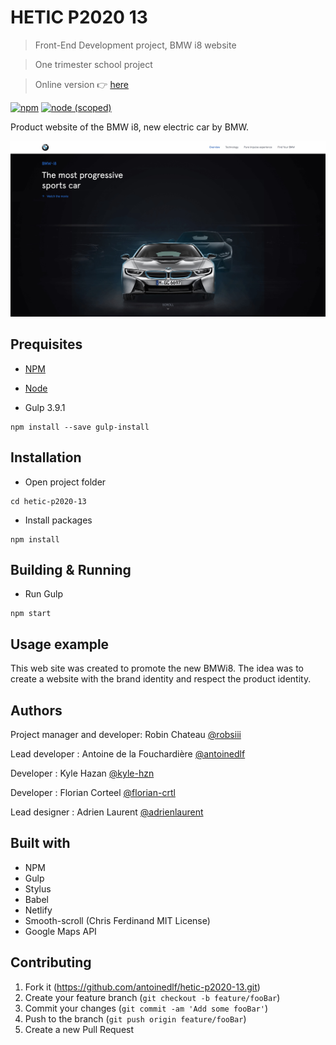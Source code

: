 # HETIC P2020 13
> Front-End Development project, BMW i8 website

> One trimester school project

> Online version :point_right: [here](http://bmw.netlify.com/)

[![npm](https://img.shields.io/npm/v/npm.svg)]()
[![node (scoped)](https://img.shields.io/node/v/@stdlib/stdlib.svg)]()


Product website of the BMW i8, new electric car by BMW.

![](header.png)

## Prequisites
- <a href="https://www.npmjs.com/get-npm">NPM</a>

- <a href="https://nodejs.org/en/">Node</a>

- Gulp 3.9.1
```shell
npm install --save gulp-install
```

## Installation

- Open project folder
```shell
cd hetic-p2020-13
```
* Install packages
```shell
npm install
```

## Building & Running

* Run Gulp
```shell
npm start
```

## Usage example

This web site was created to promote the new BMWi8.
The idea was to create a website with the brand identity and respect the product identity.


## Authors
Project manager and developer: Robin Chateau
[@robsiii](https://github.com/robsiii)

Lead developer : Antoine de la Fouchardière
[@antoinedlf](https://github.com/antoinedlf)

Developer : Kyle Hazan
[@kyle-hzn](https://github.com/kyle-hzn)

Developer : Florian Corteel
[@florian-crtl](https://github.com/florian-crtl)

Lead designer : Adrien Laurent
[@adrienlaurent](https://www.behance.net/adrienlaur1f2a)


## Built with

- NPM
- Gulp
- Stylus
- Babel
- Netlify
- Smooth-scroll (Chris Ferdinand MIT License)
- Google Maps API

## Contributing

1. Fork it (<https://github.com/antoinedlf/hetic-p2020-13.git>)
2. Create your feature branch (`git checkout -b feature/fooBar`)
3. Commit your changes (`git commit -am 'Add some fooBar'`)
4. Push to the branch (`git push origin feature/fooBar`)
5. Create a new Pull Request
